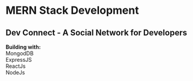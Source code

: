 # MERN Stack Development
## Dev Connect - A Social Network for Developers

**Building with:**  
MongodDB <br>
ExpressJS <br>
ReactJs <br>
NodeJs